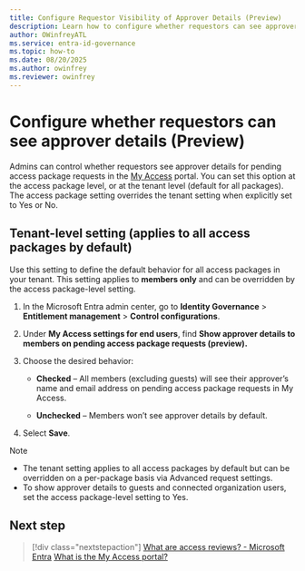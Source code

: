 ```yaml
---
title: Configure Requestor Visibility of Approver Details (Preview)
description: Learn how to configure whether requestors can see approver details for pending access package requests in the My Access portal at the tenant or package level.
author: OWinfreyATL
ms.service: entra-id-governance
ms.topic: how-to
ms.date: 08/20/2025
ms.author: owinfrey
ms.reviewer: owinfrey
---
```


# Configure whether requestors can see approver details (Preview)

Admins can control whether requestors see approver details for pending access package requests in the [My Access](https://myaccess.microsoft.com) portal. You can set this option at the access package level, or at the tenant level (default for all packages). The access package setting overrides the tenant setting when explicitly set to Yes or No.

## Tenant-level setting (applies to all access packages by default)

Use this setting to define the default behavior for all access packages in your tenant. This setting applies to **members only** and can be overridden by the access package-level setting.

1. In the Microsoft Entra admin center, go to **Identity Governance** > **Entitlement management** > **Control configurations**.

2. Under **My Access settings for end users**, find **Show approver details to members on pending access package requests (preview).**

3. Choose the desired behavior:

   - **Checked** – All members (excluding guests) will see their approver’s name and email address on pending access package requests in My Access.

   - **Unchecked** – Members won’t see approver details by default.

4. Select **Save**.

> [!NOTE]
> - The tenant setting applies to all access packages by default but can be overridden on a per-package basis via Advanced request settings.
> - To show approver details to guests and connected organization users, set the access package-level setting to Yes.



## Next step

> [!div class="nextstepaction"]
> [What are access reviews? - Microsoft Entra](access-reviews-overview.md)
> [What is the My Access portal?](my-access-portal-overview.md)